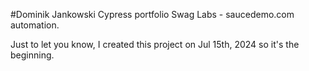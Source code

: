 #Dominik Jankowski Cypress portfolio
Swag Labs - saucedemo.com automation.

Just to let you know, I created this project on Jul 15th, 2024 so it's the beginning.
